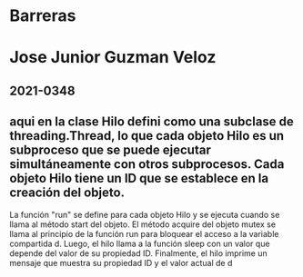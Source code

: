 # Barreras

# Jose Junior Guzman Veloz 
## 2021-0348


## aqui en la clase Hilo defini como una subclase de threading.Thread, lo que cada objeto Hilo es un subproceso que se puede ejecutar simultáneamente con otros subprocesos. Cada objeto Hilo tiene un ID que se establece en la creación del objeto.

La función "run" se define para cada objeto Hilo y se ejecuta cuando se llama al método start del objeto. El método acquire del objeto mutex se llama al principio de la función run para bloquear el acceso a la variable compartida d. Luego, el hilo llama a la función sleep con un valor que depende del valor de su propiedad ID. Finalmente, el hilo imprime un mensaje que muestra su propiedad ID y el valor actual de d 

 
